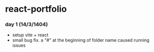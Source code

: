 # react-portfolio
### day 1 (14/3/1404)
- setup vite + react
- small bug fix. a "#" at the beginning of folder name caused running issues

